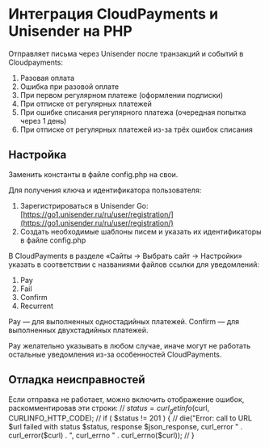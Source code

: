 # Интеграция CloudPayments и Unisender на PHP
Отправляет письма через Unisender после транзакций и событий в Cloudpayments:
1. Разовая оплата
2. Ошибка при разовой оплате
3. При первом регулярном платеже (оформлении подписки)
4. При отписке от регулярных платежей
5. При ошибке списания регулярного платежа (очередная попытка через 1 день)
6. При отписке от регулярных платежей из-за трёх ошибок списания
   

## Настройка
Заменить константы в файле config.php на свои.

Для получения ключа и идентификатора пользователя:
1. Зарегистрироваться в Unisender Go: [https://go1.unisender.ru/ru/user/registration/](https://go1.unisender.ru/ru/user/registration/)
2. Создать необходимые шаблоны писем и указать их идентификаторы в файле config.php

В CloudPayments в разделе «Сайты → Выбрать сайт → Настройки» указать в соответствии с названиями файлов ссылки для уведомлений:
1. Pay
2. Fail
3. Confirm
4. Recurrent

Pay — для выполненных одностадийных платежей.
Confirm — для выполненных двухстадийных платежей.

Pay желательно указывать в любом случае, иначе могут не работать остальные уведомления из-за особенностей CloudPayments.

## Отладка неисправностей
Если отправка не работает, можно включить отображение ошибок, раскомментировав эти строки:
   // $status = curl_getinfo($curl, CURLINFO_HTTP_CODE);
   // if ( $status != 201 ) {
   //     die("Error: call to URL $url failed with status $status, response $json_response, curl_error " . curl_error($curl) . ", curl_errno " . curl_errno($curl));
   // }
